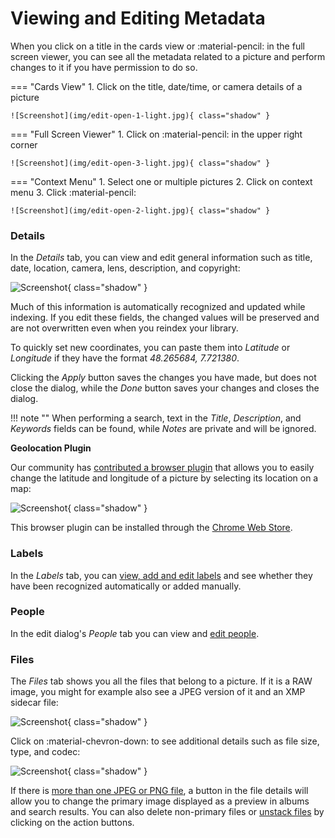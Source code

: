 # Viewing and Editing Metadata

When you click on a title in the cards view or :material-pencil: in the full screen viewer, you can see all the metadata related to a picture and perform changes to it if you have permission to do so.

=== "Cards View"
     1. Click on the title, date/time, or camera details of a picture

    ![Screenshot](img/edit-open-1-light.jpg){ class="shadow" }

=== "Full Screen Viewer"
     1. Click on :material-pencil: in the upper right corner

    ![Screenshot](img/edit-open-3-light.jpg){ class="shadow" }

=== "Context Menu"
     1. Select one or multiple pictures
     2. Click on context menu
     3. Click :material-pencil:

    ![Screenshot](img/edit-open-2-light.jpg){ class="shadow" }

### Details ###

In the *Details* tab, you can view and edit general information such as title, date, location, camera, lens, description, and copyright:

![Screenshot](img/edit-details-light.jpg){ class="shadow" }

Much of this information is automatically recognized and updated while indexing. If you edit these fields, the changed values will be preserved and are not overwritten even when you reindex your library.

To quickly set new coordinates, you can paste them into *Latitude* or *Longitude* if they have the format *48.265684, 7.721380*.

Clicking the *Apply* button saves the changes you have made, but does not close the dialog, while the *Done* button saves your changes and closes the dialog.

!!! note ""
    When performing a search, text in the *Title*, *Description*, and *Keywords* fields can be found, while *Notes* are private and will be ignored.
    
**Geolocation Plugin**

Our community has [contributed a browser plugin](https://github.com/andyvalerio/photoprism-geolocation) that allows you to easily change the latitude and longitude of a picture by selecting its location on a map:

![Screenshot](https://valerio.nu/maps/geolocation.jpg){ class="shadow" }

This browser plugin can be installed through the [Chrome Web Store](https://chrome.google.com/webstore/detail/geolocation-plugin-for-ph/oggmpodnbdcmfiognbkkeffacpeaifch).
    
### Labels ###

In the *Labels* tab, you can [view, add and edit labels](labels.md) and see whether they have been recognized automatically or added manually.

### People ###

In the edit dialog's *People* tab you can view and [edit people](people.md).

### Files ###

The *Files* tab shows you all the files that belong to a picture. If it is a RAW image, you might for example also see a JPEG version of it and an XMP sidecar file:

![Screenshot](img/edit-files-1-light.jpg){ class="shadow" }

Click on :material-chevron-down: to see additional details such as file size, type, and codec: 

![Screenshot](img/edit-files-2-light.jpg){ class="shadow" }

If there is [more than one JPEG or PNG file](stacks.md), a button in the file details will allow you to change the primary image displayed as a preview in albums and search results. You can also delete non-primary files or [unstack files](stacks.md) by clicking on the action buttons.